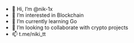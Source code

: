 - 👋 Hi, I’m @nik-1x
- 👀 I’m interested in Blockchain
- 🌱 I’m currently learning Go
- 💞️ I’m looking to collaborate with crypto projects
- 📫 t.me/niki_tt
